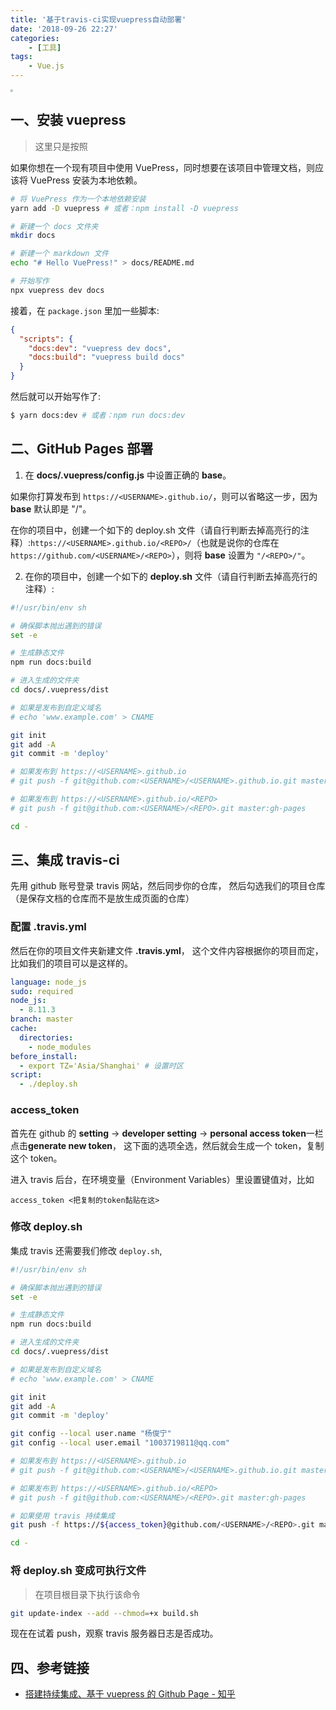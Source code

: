 ```yaml
---
title: '基于travis-ci实现vuepress自动部署'
date: '2018-09-26 22:27'
categories:
	- [工具]
tags:
	- Vue.js
---
```


<img src="https://i.loli.net/2018/09/26/5baba6f2be8eb.jpeg" style="zoom:25%;" />

<!--more-->

## 一、安装 vuepress

> 这里只是按照

如果你想在一个现有项目中使用 VuePress，同时想要在该项目中管理文档，则应该将 VuePress 安装为本地依赖。

```bash
# 将 VuePress 作为一个本地依赖安装
yarn add -D vuepress # 或者：npm install -D vuepress

# 新建一个 docs 文件夹
mkdir docs

# 新建一个 markdown 文件
echo "# Hello VuePress!" > docs/README.md

# 开始写作
npx vuepress dev docs
```

接着，在 `package.json` 里加一些脚本:

```json
{
  "scripts": {
    "docs:dev": "vuepress dev docs",
    "docs:build": "vuepress build docs"
  }
}
```

然后就可以开始写作了:

```bash
$ yarn docs:dev # 或者：npm run docs:dev
```

## 二、GitHub Pages 部署

1. 在 **docs/.vuepress/config.js** 中设置正确的 **base**。

如果你打算发布到 `https://<USERNAME>.github.io/`，则可以省略这一步，因为 **base** 默认即是 "/"。

在你的项目中，创建一个如下的 deploy.sh 文件（请自行判断去掉高亮行的注释）:`https://<USERNAME>.github.io/<REPO>/`（也就是说你的仓库在 `https://github.com/<USERNAME>/<REPO>`），则将 **base** 设置为 `"/<REPO>/"`。

2. 在你的项目中，创建一个如下的 **deploy.sh** 文件（请自行判断去掉高亮行的注释）:

```bash
#!/usr/bin/env sh

# 确保脚本抛出遇到的错误
set -e

# 生成静态文件
npm run docs:build

# 进入生成的文件夹
cd docs/.vuepress/dist

# 如果是发布到自定义域名
# echo 'www.example.com' > CNAME

git init
git add -A
git commit -m 'deploy'

# 如果发布到 https://<USERNAME>.github.io
# git push -f git@github.com:<USERNAME>/<USERNAME>.github.io.git master

# 如果发布到 https://<USERNAME>.github.io/<REPO>
# git push -f git@github.com:<USERNAME>/<REPO>.git master:gh-pages

cd -
```

## 三、集成 travis-ci

先用 github 账号登录 travis 网站，然后同步你的仓库， 然后勾选我们的项目仓库（是保存文档的仓库而不是放生成页面的仓库）

### 配置 .travis.yml

然后在你的项目文件夹新建文件 **.travis.yml**， 这个文件内容根据你的项目而定，比如我们的项目可以是这样的。

```yaml
language: node_js
sudo: required
node_js:
  - 8.11.3
branch: master
cache:
  directories:
    - node_modules
before_install:
  - export TZ='Asia/Shanghai' # 设置时区
script:
  - ./deploy.sh
```

### access_token

首先在 github 的 **setting** -> **developer setting** -> **personal access token**一栏点击**generate new token**， 这下面的选项全选，然后就会生成一个 token，复制这个 token。

进入 travis 后台，在环境变量（Environment Variables）里设置键值对，比如

```
access_token <把复制的token黏贴在这>
```

### 修改 deploy.sh

集成 travis 还需要我们修改 `deploy.sh`,

```bash
#!/usr/bin/env sh

# 确保脚本抛出遇到的错误
set -e

# 生成静态文件
npm run docs:build

# 进入生成的文件夹
cd docs/.vuepress/dist

# 如果是发布到自定义域名
# echo 'www.example.com' > CNAME

git init
git add -A
git commit -m 'deploy'

git config --local user.name "杨俊宁"
git config --local user.email "1003719811@qq.com"

# 如果发布到 https://<USERNAME>.github.io
# git push -f git@github.com:<USERNAME>/<USERNAME>.github.io.git master

# 如果发布到 https://<USERNAME>.github.io/<REPO>
# git push -f git@github.com:<USERNAME>/<REPO>.git master:gh-pages

# 如果使用 travis 持续集成
git push -f https://${access_token}@github.com/<USERNAME>/<REPO>.git master:gh-pages

cd -
```

### 将 deploy.sh 变成可执行文件

> 在项目根目录下执行该命令

```bash
git update-index --add --chmod=+x build.sh
```

现在在试着 push，观察 travis 服务器日志是否成功。

## 四、参考链接

- [搭建持续集成、基于 vuepress 的 Github Page - 知乎](https://zhuanlan.zhihu.com/p/36390666)
